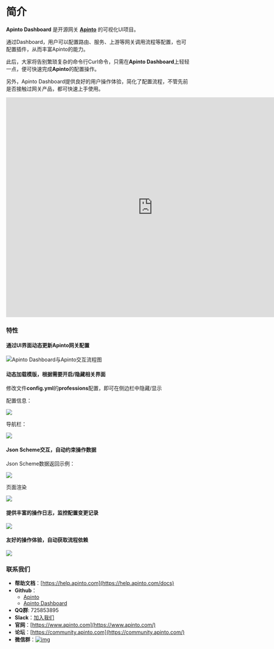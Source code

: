 # 简介
**Apinto Dashboard** 是开源网关 [**Apinto**](https://github.com/eolinker/apinto) 的可视化UI项目。

通过Dashboard，用户可以配置路由、服务、上游等网关调用流程等配置，也可配置插件，从而丰富Apinto的能力。

此后，大家将告别繁琐复杂的命令行Curl命令，只需在**Apinto Dashboard**上轻轻一点，便可快速完成**Apinto**的配置操作。

另外，Apinto Dashboard提供良好的用户操作体验，简化了配置流程，不管先前是否接触过网关产品，都可快速上手使用。

<iframe
src="https://data.eolink.com/video%2F%E4%BB%8B%E7%BB%8D%E8%A7%86%E9%A2%91.mp4"
scrolling="no"
border="0"
frameborder="no"
framespacing="0"
allowfullscreen="true"
height=600
width=800>
</iframe>

### 特性
#### 通过UI界面动态更新**Apinto**网关配置

![Apinto Dashboard与Apinto交互流程图](http://data.eolinker.com/course/MXusAaW54d24cbe0a7696488bc60c4dd4ebd51ac849f82e.jpeg)

#### 动态加载模版，根据需要开启/隐藏相关界面

修改文件**config.yml**的**professions**配置，即可在侧边栏中隐藏/显示

配置信息：

![](http://data.eolinker.com/course/ip7RnzBa908b2c8ab3183d719066abb0865d46ede5c1a7d.png)

导航栏：

![](http://data.eolinker.com/course/1yiNEwTaa1635ec93aed98a4b405c814b5382a0874ec388.png)

#### Json Scheme交互，自动约束操作数据

Json Scheme数据返回示例：

![](http://data.eolinker.com/course/zf3YB2z0ee461e79908beb9560251027c1db7342d7dceab.png)

页面渲染

![](http://data.eolinker.com/course/vtE9kZX6d13d702ec1bd1c016ac985f56a3aea08c15fc19.png)
#### 提供丰富的操作日志，监控配置变更记录

![](http://data.eolinker.com/course/U4evKHwe17c2c604e87b8ef4dfc02bc2df70ada3defc700.gif)

#### 友好的操作体验，自动获取流程依赖

![](http://data.eolinker.com/course/5nXF8e70bc415849aa0e86479e9e409a1fc40d21cf3061b.gif)

### 联系我们

- **帮助文档**：[https://help.apinto.com](https://help.apinto.com/docs)
- **Github**：
  - [Apinto](https://github.com/eolinker/apinto)
  - [Apinto Dashboard](https://github.com/eolinker/apinto-dashboard)
- **QQ群**: 725853895
- **Slack**：[加入我们](https://join.slack.com/t/slack-zer6755/shared_invite/zt-u7wzqp1u-aNA0XK9Bdb3kOpN03jRmYQ)
- **官网**：[https://www.apinto.com](https://www.apinto.com/)
- **论坛**：[https://community.apinto.com](https://community.apinto.com/)
- **微信群**：[![img](https://user-images.githubusercontent.com/25589530/149860447-5879437b-3cda-4833-aee3-69a2e538e85d.png)](https://user-images.githubusercontent.com/25589530/149860447-5879437b-3cda-4833-aee3-69a2e538e85d.png)
